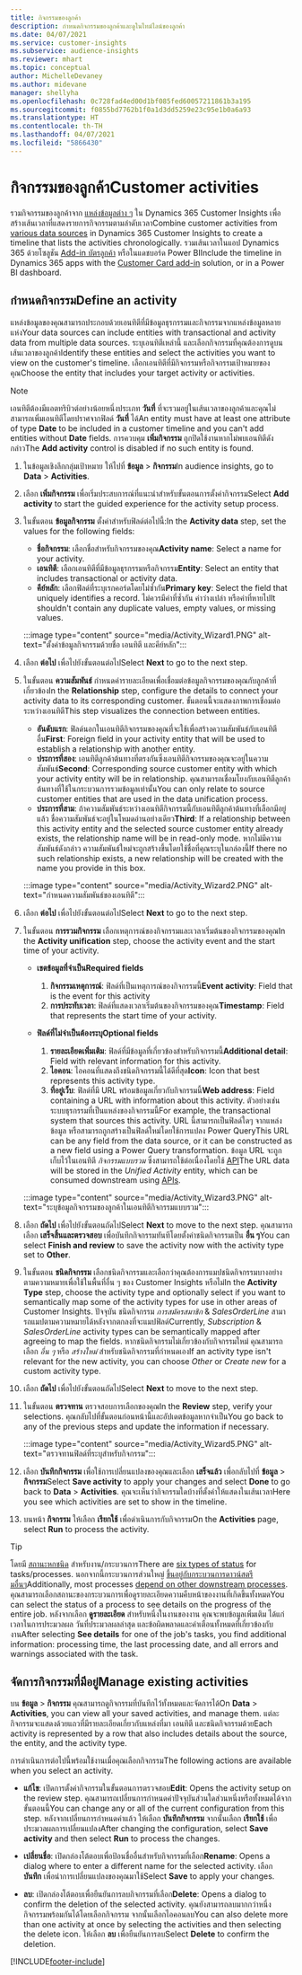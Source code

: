 ```yaml
---
title: กิจกรรมของลูกค้า
description: กำหนดกิจกรรมของลูกค้าและดูในไทม์ไลน์ของลูกค้า
ms.date: 04/07/2021
ms.service: customer-insights
ms.subservice: audience-insights
ms.reviewer: mhart
ms.topic: conceptual
author: MichelleDevaney
ms.author: midevane
manager: shellyha
ms.openlocfilehash: 0c728fad4ed00d1bf085fed60057211861b3a195
ms.sourcegitcommit: f0855bd7762b1f0a1d3dd5259e23c95e1b0a6a93
ms.translationtype: HT
ms.contentlocale: th-TH
ms.lasthandoff: 04/07/2021
ms.locfileid: "5866430"
---
```

# <a name="customer-activities"></a><span data-ttu-id="e9a60-103">กิจกรรมของลูกค้า</span><span class="sxs-lookup"><span data-stu-id="e9a60-103">Customer activities</span></span>

<span data-ttu-id="e9a60-104">รวมกิจกรรมของลูกค้าจาก [แหล่งข้อมูลต่าง ๆ](data-sources.md) ใน Dynamics 365 Customer Insights เพื่อสร้างเส้นเวลาที่แสดงรายการกิจกรรมตามลำดับเวลา</span><span class="sxs-lookup"><span data-stu-id="e9a60-104">Combine customer activities from [various data sources](data-sources.md) in Dynamics 365 Customer Insights to create a timeline that lists the activities chronologically.</span></span> <span data-ttu-id="e9a60-105">รวมเส้นเวลาในแอป Dynamics 365 ด้วยโซลูชัน [Add-in บัตรลูกค้า](customer-card-add-in.md) หรือในแดชบอร์ด Power BI</span><span class="sxs-lookup"><span data-stu-id="e9a60-105">Include the timeline in Dynamics 365 apps with the [Customer Card add-in](customer-card-add-in.md) solution, or in a Power BI dashboard.</span></span>

## <a name="define-an-activity"></a><span data-ttu-id="e9a60-106">กำหนดกิจกรรม</span><span class="sxs-lookup"><span data-stu-id="e9a60-106">Define an activity</span></span>

<span data-ttu-id="e9a60-107">แหล่งข้อมูลของคุณสามารถประกอบด้วยเอนทิตีที่มีข้อมูลธุรกรรมและกิจกรรมจากแหล่งข้อมูลหลายแห่ง</span><span class="sxs-lookup"><span data-stu-id="e9a60-107">Your data sources can include entities with transactional and activity data from multiple data sources.</span></span> <span data-ttu-id="e9a60-108">ระบุเอนทิตีเหล่านี้ และเลือกกิจกรรมที่คุณต้องการดูบนเส้นเวลาของลูกค้า</span><span class="sxs-lookup"><span data-stu-id="e9a60-108">Identify these entities and select the activities you want to view on the customer's timeline.</span></span> <span data-ttu-id="e9a60-109">เลือกเอนทิตีที่มีกิจกรรมหรือกิจกรรมเป้าหมายของคุณ</span><span class="sxs-lookup"><span data-stu-id="e9a60-109">Choose the entity that includes your target activity or activities.</span></span>

> [!NOTE]
> <span data-ttu-id="e9a60-110">เอนทิตีต้องมีแอตทริบิวต์อย่างน้อยหนึ่งประเภท **วันที่** ที่จะรวมอยู่ในเส้นเวลาของลูกค้าและคุณไม่สามารถเพิ่มเอนทิตีโดยปราศจากฟิลด์ **วันที่** ได้</span><span class="sxs-lookup"><span data-stu-id="e9a60-110">An entity must have at least one attribute of type **Date** to be included in a customer timeline and you can't add entities without **Date** fields.</span></span> <span data-ttu-id="e9a60-111">การควบคุม **เพิ่มกิจกรรม** ถูกปิดใช้งานหากไม่พบเอนทิตีดังกล่าว</span><span class="sxs-lookup"><span data-stu-id="e9a60-111">The **Add activity** control is disabled if no such entity is found.</span></span>

1. <span data-ttu-id="e9a60-112">ในข้อมูลเชิงลึกกลุ่มเป้าหมาย ให้ไปที่ **ข้อมูล** > **กิจกรรม**</span><span class="sxs-lookup"><span data-stu-id="e9a60-112">In audience insights, go to **Data** > **Activities**.</span></span>

1. <span data-ttu-id="e9a60-113">เลือก **เพิ่มกิจกรรม** เพื่อเริ่มประสบการณ์ที่แนะนำสำหรับขั้นตอนการตั้งค่ากิจกรรม</span><span class="sxs-lookup"><span data-stu-id="e9a60-113">Select **Add activity** to start the guided experience for the activity setup process.</span></span>

1. <span data-ttu-id="e9a60-114">ในขั้นตอน **ข้อมูลกิจกรรม** ตั้งค่าสำหรับฟิลด์ต่อไปนี้:</span><span class="sxs-lookup"><span data-stu-id="e9a60-114">In the **Activity data** step, set the values for the following fields:</span></span>

   - <span data-ttu-id="e9a60-115">**ชื่อกิจกรรม**: เลือกชื่อสำหรับกิจกรรมของคุณ</span><span class="sxs-lookup"><span data-stu-id="e9a60-115">**Activity name**: Select a name for your activity.</span></span>
   - <span data-ttu-id="e9a60-116">**เอนทิตี**: เลือกเอนทิตีที่มีข้อมูลธุรกรรมหรือกิจกรรม</span><span class="sxs-lookup"><span data-stu-id="e9a60-116">**Entity**: Select an entity that includes transactional or activity data.</span></span>
   - <span data-ttu-id="e9a60-117">**คีย์หลัก**: เลือกฟิลด์ที่ระบุเรกคอร์ดโดยไม่ซ้ำกัน</span><span class="sxs-lookup"><span data-stu-id="e9a60-117">**Primary key**: Select the field that uniquely identifies a record.</span></span> <span data-ttu-id="e9a60-118">ไม่ควรมีค่าที่ซ้ำกัน ค่าว่างเปล่า หรือค่าที่หายไป</span><span class="sxs-lookup"><span data-stu-id="e9a60-118">It shouldn't contain any duplicate values, empty values, or missing values.</span></span>

   :::image type="content" source="media/Activity_Wizard1.PNG" alt-text="ตั้งค่าข้อมูลกิจกรรมด้วยชื่อ เอนทิตี และคีย์หลัก":::

1. <span data-ttu-id="e9a60-120">เลือก **ต่อไป** เพื่อไปยังขั้นตอนต่อไป</span><span class="sxs-lookup"><span data-stu-id="e9a60-120">Select **Next** to go to the next step.</span></span>

1. <span data-ttu-id="e9a60-121">ในขั้นตอน **ความสัมพันธ์** กำหนดค่ารายละเอียดเพื่อเชื่อมต่อข้อมูลกิจกรรมของคุณกับลูกค้าที่เกี่ยวข้อง</span><span class="sxs-lookup"><span data-stu-id="e9a60-121">In the **Relationship** step, configure the details to connect your activity data to its corresponding customer.</span></span> <span data-ttu-id="e9a60-122">ขั้นตอนนี้จะแสดงภาพการเชื่อมต่อระหว่างเอนทิตี</span><span class="sxs-lookup"><span data-stu-id="e9a60-122">This step visualizes the connection between entities.</span></span>  

   - <span data-ttu-id="e9a60-123">**อันดับแรก**: ฟิลด์นอกในเอนทิตีกิจกรรมของคุณที่จะใช้เพื่อสร้างความสัมพันธ์กับเอนทิตีอื่น</span><span class="sxs-lookup"><span data-stu-id="e9a60-123">**First**: Foreign field in your activity entity that will be used to establish a relationship with another entity.</span></span>
   - <span data-ttu-id="e9a60-124">**ประการที่สอง**: เอนทิตีลูกค้าต้นทางที่ตรงกันซึ่งเอนทิตีกิจกรรมของคุณจะอยู่ในความสัมพันธ์</span><span class="sxs-lookup"><span data-stu-id="e9a60-124">**Second**: Corresponding source customer entity with which your activity entity will be in relationship.</span></span> <span data-ttu-id="e9a60-125">คุณสามารถเชื่อมโยงกับเอนทิตีลูกค้าต้นทางที่ใช้ในกระบวนการรวมข้อมูลเท่านั้น</span><span class="sxs-lookup"><span data-stu-id="e9a60-125">You can only relate to source customer entities that are used in the data unification process.</span></span>
   - <span data-ttu-id="e9a60-126">**ประการที่สาม**: ถ้าความสัมพันธ์ระหว่างเอนทิตีกิจกรรมนี้กับเอนทิตีลูกค้าต้นทางที่เลือกมีอยู่แล้ว ชื่อความสัมพันธ์จะอยู่ในโหมดอ่านอย่างเดียว</span><span class="sxs-lookup"><span data-stu-id="e9a60-126">**Third**: If a relationship between this activity entity and the selected source customer entity already exists, the relationship name will be in read-only mode.</span></span> <span data-ttu-id="e9a60-127">หากไม่มีความสัมพันธ์ดังกล่าว ความสัมพันธ์ใหม่จะถูกสร้างขึ้นโดยใช้ชื่อที่คุณระบุในกล่องนี้</span><span class="sxs-lookup"><span data-stu-id="e9a60-127">If there no such relationship exists, a new relationship will be created with the name you provide in this box.</span></span>

   :::image type="content" source="media/Activity_Wizard2.PNG" alt-text="กำหนดความสัมพันธ์ของเอนทิตี":::

1. <span data-ttu-id="e9a60-129">เลือก **ต่อไป** เพื่อไปยังขั้นตอนต่อไป</span><span class="sxs-lookup"><span data-stu-id="e9a60-129">Select **Next** to go to the next step.</span></span> 

1. <span data-ttu-id="e9a60-130">ในขั้นตอน **การรวมกิจกรรม** เลือกเหตุการณ์ของกิจกรรมและเวลาเริ่มต้นของกิจกรรมของคุณ</span><span class="sxs-lookup"><span data-stu-id="e9a60-130">In the **Activity unification** step, choose the activity event and the start time of your activity.</span></span> 
   - <span data-ttu-id="e9a60-131">**เขตข้อมูลที่จำเป็น**</span><span class="sxs-lookup"><span data-stu-id="e9a60-131">**Required fields**</span></span>
      1. <span data-ttu-id="e9a60-132">**กิจกรรมเหตุการณ์**: ฟิลด์ที่เป็นเหตุการณ์ของกิจกรรมนี้</span><span class="sxs-lookup"><span data-stu-id="e9a60-132">**Event activity**: Field that is the event for this activity</span></span>
      2. <span data-ttu-id="e9a60-133">**การประทับเวลา**: ฟิลด์ที่แสดงเวลาเริ่มต้นของกิจกรรมของคุณ</span><span class="sxs-lookup"><span data-stu-id="e9a60-133">**Timestamp**: Field that represents the start time of your activity.</span></span>

   - <span data-ttu-id="e9a60-134">**ฟิลด์ที่ไม่จำเป็นต้องระบุ**</span><span class="sxs-lookup"><span data-stu-id="e9a60-134">**Optional fields**</span></span>
      1. <span data-ttu-id="e9a60-135">**รายละเอียดเพิ่มเติม**: ฟิลด์ที่มีข้อมูลที่เกี่ยวข้องสำหรับกิจกรรมนี้</span><span class="sxs-lookup"><span data-stu-id="e9a60-135">**Additional detail**: Field with relevant information for this activity.</span></span>
      2. <span data-ttu-id="e9a60-136">**ไอคอน**: ไอคอนที่แสดงถึงชนิดกิจกรรมนี้ได้ดีที่สุด</span><span class="sxs-lookup"><span data-stu-id="e9a60-136">**Icon**: Icon that best represents this activity type.</span></span>
      3. <span data-ttu-id="e9a60-137">**ที่อยู่เว็บ**: ฟิลด์ที่มี URL พร้อมข้อมูลเกี่ยวกับกิจกรรมนี้</span><span class="sxs-lookup"><span data-stu-id="e9a60-137">**Web address**: Field containing a URL with information about this activity.</span></span> <span data-ttu-id="e9a60-138">ตัวอย่างเช่น ระบบธุรกรรมที่เป็นแหล่งของกิจกรรมนี้</span><span class="sxs-lookup"><span data-stu-id="e9a60-138">For example, the transactional system that sources this activity.</span></span> <span data-ttu-id="e9a60-139">URL นี้สามารถเป็นฟิลด์ใดๆ จากแหล่งข้อมูล หรือสามารถถูกสร้างเป็นฟิลด์ใหม่โดยใช้การแปลง Power Query</span><span class="sxs-lookup"><span data-stu-id="e9a60-139">This URL can be any field from the data source, or it can be constructed as a new field using a Power Query transformation.</span></span> <span data-ttu-id="e9a60-140">ข้อมูล URL จะถูกเก็บไว้ในเอนทิตี *กิจกรรมแบบรวม* ซึ่งสามารถใช้ต่อเนื่องโดยใช้ [API](apis.md)</span><span class="sxs-lookup"><span data-stu-id="e9a60-140">The URL data will be stored in the *Unified Activity* entity, which can be consumed downstream using [APIs](apis.md).</span></span>
   
   :::image type="content" source="media/Activity_Wizard3.PNG" alt-text="ระบุข้อมูลกิจกรรมของลูกค้าในเอนทิตีกิจกรรมแบบรวม":::

1. <span data-ttu-id="e9a60-142">เลือก **ถัดไป** เพื่อไปยังขั้นตอนถัดไป</span><span class="sxs-lookup"><span data-stu-id="e9a60-142">Select **Next** to move to the next step.</span></span> <span data-ttu-id="e9a60-143">คุณสามารถเลือก **เสร็จสิ้นและตรวจสอบ** เพื่อบันทึกกิจกรรมทันทีโดยตั้งค่าชนิดกิจกรรมเป็น **อื่น ๆ**</span><span class="sxs-lookup"><span data-stu-id="e9a60-143">You can select **Finish and review** to save the activity now with the activity type set to **Other**.</span></span> 

1. <span data-ttu-id="e9a60-144">ในขั้นตอน **ชนิดกิจกรรม** เลือกชนิดกิจกรรมและเลือกว่าคุณต้องการแมปชนิดกิจกรรมบางอย่างตามความหมายเพื่อใช้ในพื้นที่อื่น ๆ ของ Customer Insights หรือไม่</span><span class="sxs-lookup"><span data-stu-id="e9a60-144">In the **Activity Type** step, choose the activity type and optionally select if you want to semantically map some of the activity types for use in other areas of Customer Insights.</span></span> <span data-ttu-id="e9a60-145">ปัจจุบัน ชนิดกิจกรรม *การสมัครสมาชิก* & *SalesOrderLine* สามารถแมปตามความหมายได้หลังจากตกลงที่จะแมปฟิลด์</span><span class="sxs-lookup"><span data-stu-id="e9a60-145">Currently, *Subscription* & *SalesOrderLine* activity types can be semantically mapped after agreeing to map the fields.</span></span> <span data-ttu-id="e9a60-146">หากชนิดกิจกรรมไม่เกี่ยวข้องกับกิจกรรมใหม่ คุณสามารถเลือก *อื่น ๆ* หรือ *สร้างใหม่* สำหรับชนิดกิจกรรมที่กำหนดเอง</span><span class="sxs-lookup"><span data-stu-id="e9a60-146">If an activity type isn't relevant for the new activity, you can choose *Other* or *Create new* for a custom activity type.</span></span>

1. <span data-ttu-id="e9a60-147">เลือก **ถัดไป** เพื่อไปยังขั้นตอนถัดไป</span><span class="sxs-lookup"><span data-stu-id="e9a60-147">Select **Next** to move to the next step.</span></span> 

1. <span data-ttu-id="e9a60-148">ในขั้นตอน **ตรวจทาน** ตรวจสอบการเลือกของคุณ</span><span class="sxs-lookup"><span data-stu-id="e9a60-148">In the **Review** step, verify your selections.</span></span> <span data-ttu-id="e9a60-149">คุณกลับไปที่ขั้นตอนก่อนหน้านี้และอัปเดตข้อมูลหากจำเป็น</span><span class="sxs-lookup"><span data-stu-id="e9a60-149">You go back to any of the previous steps and update the information if necessary.</span></span>

   :::image type="content" source="media/Activity_Wizard5.PNG" alt-text="ตรวจทานฟิลด์ที่ระบุสำหรับกิจกรรม":::
   
1. <span data-ttu-id="e9a60-151">เลือก **บันทึกกิจกรรม** เพื่อใช้การเปลี่ยนแปลงของคุณและเลือก **เสร็จแล้ว** เพื่อกลับไปที่ **ข้อมูล** > **กิจกรรม**</span><span class="sxs-lookup"><span data-stu-id="e9a60-151">Select **Save activity** to apply your changes and select **Done** to go back to **Data** > **Activities**.</span></span> <span data-ttu-id="e9a60-152">คุณจะเห็นว่ากิจกรรมใดบ้างที่ตั้งค่าให้แสดงในเส้นเวลา</span><span class="sxs-lookup"><span data-stu-id="e9a60-152">Here you see which activities are set to show in the timeline.</span></span> 

1. <span data-ttu-id="e9a60-153">บนหน้า **กิจกรรม** ให้เลือก **เรียกใช้** เพื่อดำเนินการกับกิจกรรม</span><span class="sxs-lookup"><span data-stu-id="e9a60-153">On the **Activities** page, select **Run** to process the activity.</span></span> 

> [!TIP]
> <span data-ttu-id="e9a60-154">โดยมี [สถานะหกชนิด](system.md#status-types) สำหรับงาน/กระบวนการ</span><span class="sxs-lookup"><span data-stu-id="e9a60-154">There are [six types of status](system.md#status-types) for tasks/processes.</span></span> <span data-ttu-id="e9a60-155">นอกจากนี้กระบวนการส่วนใหญ่ [ขึ้นอยู่กับกระบวนการดาวน์สตรีมอื่นๆ](system.md#refresh-policies)</span><span class="sxs-lookup"><span data-stu-id="e9a60-155">Additionally, most processes [depend on other downstream processes](system.md#refresh-policies).</span></span> <span data-ttu-id="e9a60-156">คุณสามารถเลือกสถานะของกระบวนการเพื่อดูรายละเอียดความคืบหน้าของงานที่เกิดขึ้นทั้งหมด</span><span class="sxs-lookup"><span data-stu-id="e9a60-156">You can select the status of a process to see details on the progress of the entire job.</span></span> <span data-ttu-id="e9a60-157">หลังจากเลือก **ดูรายละเอียด** สำหรับหนึ่งในงานของงาน คุณจะพบข้อมูลเพิ่มเติม ได้แก่ เวลาในการประมวลผล วันที่ประมวลผลล่าสุด และข้อผิดพลาดและคำเตือนทั้งหมดที่เกี่ยวข้องกับงาน</span><span class="sxs-lookup"><span data-stu-id="e9a60-157">After selecting **See details** for one of the job's tasks, you find additional information: processing time, the last processing date, and all errors and warnings associated with the task.</span></span>


## <a name="manage-existing-activities"></a><span data-ttu-id="e9a60-158">จัดการกิจกรรมที่มีอยู่</span><span class="sxs-lookup"><span data-stu-id="e9a60-158">Manage existing activities</span></span>

<span data-ttu-id="e9a60-159">บน **ข้อมูล** > **กิจกรรม** คุณสามารถดูกิจกรรมที่บันทึกไว้ทั้งหมดและจัดการได้</span><span class="sxs-lookup"><span data-stu-id="e9a60-159">On **Data** > **Activities**, you can view all your saved activities, and manage them.</span></span> <span data-ttu-id="e9a60-160">แต่ละกิจกรรมจะแสดงด้วยแถวที่มีรายละเอียดเกี่ยวกับแหล่งที่มา เอนทิตี และชนิดกิจกรรมด้วย</span><span class="sxs-lookup"><span data-stu-id="e9a60-160">Each activity is represented by a row that also includes details about the source, the entity, and the activity type.</span></span>

<span data-ttu-id="e9a60-161">การดำเนินการต่อไปนี้พร้อมใช้งานเมื่อคุณเลือกกิจกรรม</span><span class="sxs-lookup"><span data-stu-id="e9a60-161">The following actions are available when you select an activity.</span></span> 

- <span data-ttu-id="e9a60-162">**แก้ไข**: เปิดการตั้งค่ากิจกรรมในขั้นตอนการตรวจสอบ</span><span class="sxs-lookup"><span data-stu-id="e9a60-162">**Edit**: Opens the activity setup on the review step.</span></span> <span data-ttu-id="e9a60-163">คุณสามารถเปลี่ยนการกำหนดค่าปัจจุบันส่วนใดส่วนหนึ่งหรือทั้งหมดได้จากขั้นตอนนี้</span><span class="sxs-lookup"><span data-stu-id="e9a60-163">You can change any or all of the current configuration from this step.</span></span> <span data-ttu-id="e9a60-164">หลังจากเปลี่ยนการกำหนดค่าแล้ว ให้เลือก **บันทึกกิจกรรม** จากนั้นเลือก **เรียกใช้** เพื่อประมวลผลการเปลี่ยนแปลง</span><span class="sxs-lookup"><span data-stu-id="e9a60-164">After changing the configuration, select **Save activity** and then select **Run** to process the changes.</span></span>

- <span data-ttu-id="e9a60-165">**เปลี่ยนชื่อ**: เปิดกล่องโต้ตอบเพื่อป้อนชื่ออื่นสำหรับกิจกรรมที่เลือก</span><span class="sxs-lookup"><span data-stu-id="e9a60-165">**Rename**: Opens a dialog where to enter a different name for the selected activity.</span></span> <span data-ttu-id="e9a60-166">เลือก **บันทึก** เพื่อนำการเปลี่ยนแปลงของคุณมาใช้</span><span class="sxs-lookup"><span data-stu-id="e9a60-166">Select **Save** to apply your changes.</span></span>

- <span data-ttu-id="e9a60-167">**ลบ**: เปิดกล่องโต้ตอบเพื่อยืนยันการลบกิจกรรมที่เลือก</span><span class="sxs-lookup"><span data-stu-id="e9a60-167">**Delete**: Opens a dialog to confirm the deletion of the selected activity.</span></span> <span data-ttu-id="e9a60-168">คุณยังสามารถลบมากกว่าหนึ่งกิจกรรมพร้อมกันได้โดยเลือกกิจกรรม จากนั้นเลือกไอคอนลบ</span><span class="sxs-lookup"><span data-stu-id="e9a60-168">You can also delete more than one activity at once by selecting the activities and then selecting the delete icon.</span></span> <span data-ttu-id="e9a60-169">ให้เลือก **ลบ** เพื่อยืนยันการลบ</span><span class="sxs-lookup"><span data-stu-id="e9a60-169">Select **Delete** to confirm the deletion.</span></span>

[!INCLUDE[footer-include](../includes/footer-banner.md)]
